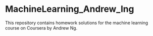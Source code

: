 # MachineLearning_Andrew_Ing
This repository contains homework solutions for the machine learning course on Coursera by Andrew Ng.
